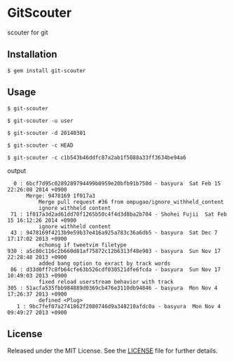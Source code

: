 # GitScouter

scouter for git

## Installation

    $ gem install git-scouter

## Usage

    $ git-scouter

    $ git-scouter -u user

    $ git-scouter -d 20140301

    $ git-scouter -c HEAD

    $ git-scouter -c c1b543b46ddfc87a2ab1f5088a33ff3634be94a6

output

      0 : 6bcf7d95c0289289794499b0959e20bfb91b750d - basyura  Sat Feb 15 22:26:08 2014 +0900
          Merge: 9478169 1f017a3
              Merge pull request #36 from ompugao/ignore_withheld_content
              ignore withheld content
     71 : 1f017a3d2ad61dd70f1265b50c4f4d3d8ba2b704 - Shohei Fujii  Sat Feb 15 16:12:26 2014 +0900
              ignore withheld content
     43 : 9478169f4213b9e59b37e416a925a783c36a6db5 - basyura  Sat Dec 7 17:17:02 2013 +0900
              echomsg if tweetvim filetype
    930 : a5c80c116c2b660d81af75872c12b6313f48e903 - basyura  Sun Nov 17 22:28:48 2013 +0900
              added bang option to exract by track words
     86 : d33d0ff7c8fb64cfe63b526cdf030521dfe6fcda - basyura  Sun Nov 17 10:49:03 2013 +0900
              fixed reload userstream behavior with track
    305 : 51acfa535fbb984889d0369cb476e3110db94846 - basyura  Mon Nov 4 17:26:37 2013 +0900
              defined <Plug>
       1 : 9bc7fef07a2741862f2080746d9a348210afdc0a - basyura  Mon Nov 4 09:49:27 2013 +0900

## License

Released under the MIT License.  See the [LICENSE][] file for further details.

[license]: LICENSE.txt
